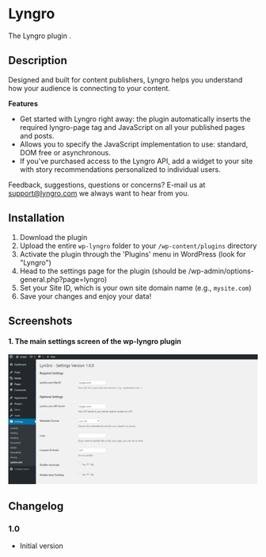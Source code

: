 # Lyngro #
The Lyngro plugin .

## Description ##

Designed and built for content publishers, Lyngro helps you understand how your audience is connecting to your content.


**Features**

* Get started with Lyngro right away: the plugin automatically inserts the required lyngro-page tag and JavaScript on all your published pages and posts.
* Allows you to specify the JavaScript implementation to use: standard, DOM free or asynchronous.
* If you've purchased access to the Lyngro API, add a widget to your site with story recommendations personalized to individual users.

Feedback, suggestions, questions or concerns? E-mail us at [support@lyngro.com](mailto:support@lyngro.com) we always want to hear from you.

## Installation ##

1. Download the plugin
1. Upload the entire `wp-lyngro` folder to your `/wp-content/plugins` directory
1. Activate the plugin through the 'Plugins' menu in WordPress (look for "Lyngro")
1. Head to the settings page for the plugin (should be /wp-admin/options-general.php?page=lyngro)
1. Set your Site ID, which is your own site domain name (e.g., `mysite.com`)
1. Save your changes and enjoy your data!


## Screenshots ##

#### 1. The main settings screen of the wp-lyngro plugin ####
![1. The main settings screen of the wp-lyngro plugin](https://raw.githubusercontent.com/lyngro/wordpress-plugin/master/screenshot_settings.jpg)

## Changelog ##



### 1.0 ###
* Initial version

